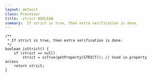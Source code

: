```yaml
---
layout: default
class: Processor
title: -strict BOOLEAN
summary:  If strict is true, then extra verification is done.
---
```


	/**
	 * If strict is true, then extra verification is done.
	 */
	boolean isStrict() {
		if (strict == null)
			strict = isTrue(getProperty(STRICT)); // Used in property access
		return strict;
	}

